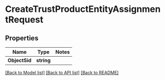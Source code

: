 # CreateTrustProductEntityAssignmentRequest

## Properties
Name | Type | Notes
------------ | ------------- | -------------
**ObjectSid** | **string** | 

[[Back to Model list]](../README.md#documentation-for-models) [[Back to API list]](../README.md#documentation-for-api-endpoints) [[Back to README]](../README.md)


